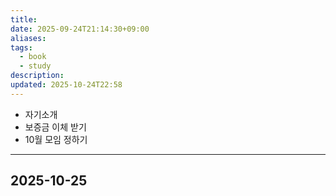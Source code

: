 ```yaml
---
title:
date: 2025-09-24T21:14:30+09:00
aliases:
tags:
  - book
  - study
description:
updated: 2025-10-24T22:58
---
```


- 자기소개
- 보증금 이체 받기
- 10월 모임 정하기

---

## 2025-10-25

